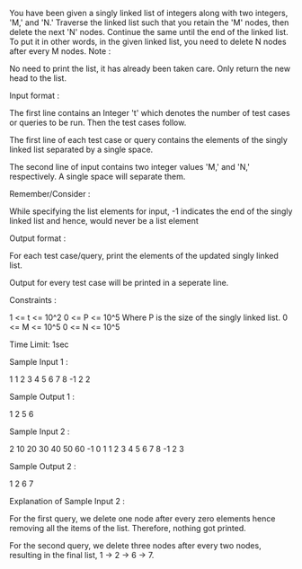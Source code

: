 You have been given a singly linked list of integers along with two integers, 'M,' and 'N.' Traverse the linked list such that you retain the 'M' nodes, then delete the next 'N' nodes. Continue the same until the end of the linked list.
To put it in other words, in the given linked list, you need to delete N nodes after every M nodes.
Note :

No need to print the list, it has already been taken care. Only return the new head to the list.

Input format :

The first line contains an Integer 't' which denotes the number of test cases or queries to be run. Then the test cases follow.

The first line of each test case or query contains the elements of the singly linked list separated by a single space.

The second line of input contains two integer values 'M,' and 'N,' respectively. A single space will separate them.

 Remember/Consider :

While specifying the list elements for input, -1 indicates the end of the singly linked list and hence, would never be a list element

Output format :

For each test case/query, print the elements of the updated singly linked list.

Output for every test case will be printed in a seperate line.

Constraints :

1 <= t <= 10^2
0 <= P <= 10^5
Where P is the size of the singly linked list.
0 <= M <= 10^5
0 <= N <= 10^5 

Time Limit: 1sec

Sample Input 1 :

1
1 2 3 4 5 6 7 8 -1
2 2

Sample Output 1 :

1 2 5 6

Sample Input 2 :

2
10 20 30 40 50 60 -1
0 1
1 2 3 4 5 6 7 8 -1
2 3

Sample Output 2 :

1 2 6 7

Explanation of Sample Input 2 :

For the first query, we delete one node after every zero elements hence removing all the items of the list. Therefore, nothing got printed.

For the second query, we delete three nodes after every two nodes, resulting in the final list, 1 -> 2 -> 6 -> 7.

